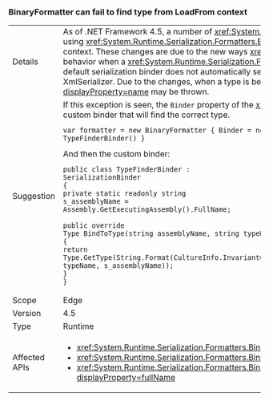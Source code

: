 ### BinaryFormatter can fail to find type from LoadFrom context

|   |   |
|---|---|
|Details|As of .NET Framework 4.5, a number of <xref:System.Xml.Serialization.XmlSerializer?displayProperty=name> changes may cause differences in deserialization when using <xref:System.Runtime.Serialization.Formatters.Binary.BinaryFormatter?displayProperty=name> to deserialize types that had been loaded in the LoadFrom context. These changes are due to the new ways <xref:System.Xml.Serialization.XmlSerializer?displayProperty=name> now loads a type which causes different behavior when a <xref:System.Runtime.Serialization.Formatters.Binary.BinaryFormatter?displayProperty=name> attempts to deserialize to that type later on. The default serialization binder does not automatically search the LoadFrom context, although it may have worked in some circumstances based on the old behavior of XmlSerializer. Due to the changes, when a type is being loaded from an assembly loaded in a different context, a <xref:System.IO.FileNotFoundException?displayProperty=name> may be thrown.|
|Suggestion|If this exception is seen, the <code>Binder</code> property of the <xref:System.Runtime.Serialization.Formatters.Binary.BinaryFormatter?displayProperty=name> can be set to a custom binder that will find the correct type.<pre><code>var formatter = new BinaryFormatter { Binder = new TypeFinderBinder() }</code></pre>And then the custom binder:<pre><code>public class TypeFinderBinder : SerializationBinder<br />{<br />private static readonly string s_assemblyName = Assembly.GetExecutingAssembly().FullName;<br /><br />public override Type BindToType(string assemblyName, string typeName)<br />{<br />return Type.GetType(String.Format(CultureInfo.InvariantCulture, &quot;{0}, {1}&quot;, typeName, s_assemblyName));<br />}<br />}</code></pre>|
|Scope|Edge|
|Version|4.5|
|Type|Runtime|
|Affected APIs|<ul><li><xref:System.Runtime.Serialization.Formatters.Binary.BinaryFormatter?displayProperty=fullName></li><li><xref:System.Runtime.Serialization.Formatters.Binary.BinaryFormatter.Deserialize(System.IO.Stream)?displayProperty=fullName></li><li><xref:System.Runtime.Serialization.Formatters.Binary.BinaryFormatter.Deserialize(System.IO.Stream%2CSystem.Runtime.Remoting.Messaging.HeaderHandler)?displayProperty=fullName></li></ul>|

